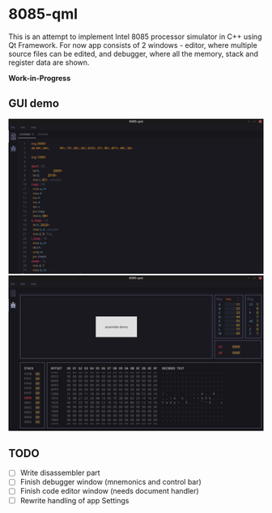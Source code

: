 # 8085-qml

This is an attempt to implement Intel 8085 processor simulator in C++ using Qt Framework. For now app consists of 2 
windows - editor, where multiple source files can be edited, and debugger, where all the memory, stack and register data are shown.

**Work-in-Progress**

## GUI demo
![alt text](img/img_2.jpg "Editor")
![alt text](img/img_1.jpg "Debugger")

## TODO
- [ ] Write disassembler part
- [ ] Finish debugger window (mnemonics and control bar)
- [ ] Finish code editor window (needs document handler)
- [ ] Rewrite handling of app Settings
